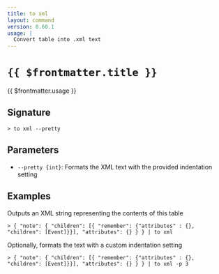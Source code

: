 ```yaml
---
title: to xml
layout: command
version: 0.60.1
usage: |
  Convert table into .xml text
---
```


# `{{ $frontmatter.title }}`

<div style='white-space: pre-wrap;'>{{ $frontmatter.usage }}</div>

## Signature

```> to xml --pretty```

## Parameters

 -  `--pretty {int}`: Formats the XML text with the provided indentation setting

## Examples

Outputs an XML string representing the contents of this table
```shell
> { "note": { "children": [{ "remember": {"attributes" : {}, "children": [Event]}}], "attributes": {} } } | to xml
```

Optionally, formats the text with a custom indentation setting
```shell
> { "note": { "children": [{ "remember": {"attributes" : {}, "children": [Event]}}], "attributes": {} } } | to xml -p 3
```
